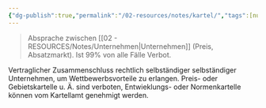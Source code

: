 ```yaml
---
{"dg-publish":true,"permalink":"/02-resources/notes/kartel/","tags":[null],"noteIcon":"","updated":"2025-07-12T13:31:41.000+02:00"}
---
```


>Absprache zwischen [[02 - RESOURCES/Notes/Unternehmen\|Unternehmen]] (Preis, Absatzmarkt).
>Ist 99% von alle Fälle Verbot.

Vertraglicher Zusammenschluss rechtlich selbständiger selbständiger  Unternehmen, um Wettbewerbsvorteile zu erlangen. Preis- oder Gebietskartelle u. Ä. sind verboten, Entwieklungs- oder Normenkartelle können vom Kartellamt genehmigt werden.